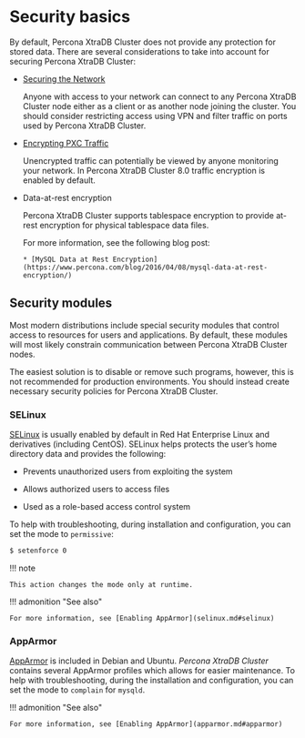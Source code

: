 # Security basics

By default, Percona XtraDB Cluster does not provide any protection for stored data. There are
several considerations to take into account for securing Percona XtraDB Cluster:

* [Securing the Network](secure-network.md#secure-network)

   Anyone with access to your network can connect to any Percona XtraDB Cluster node
   either as a client or as another node joining the cluster.
   You should consider restricting access using VPN
   and filter traffic on ports used by Percona XtraDB Cluster.

* [Encrypting PXC Traffic](encrypt-traffic.md#encrypt-traffic)

   Unencrypted traffic can potentially be viewed by anyone monitoring your
   network. In Percona XtraDB Cluster 8.0 traffic encryption is enabled by default.

* Data-at-rest encryption

   Percona XtraDB Cluster supports tablespace encryption to provide at-rest encryption for physical tablespace data files.

   For more information, see the following blog post:


      * [MySQL Data at Rest Encryption](https://www.percona.com/blog/2016/04/08/mysql-data-at-rest-encryption/)

## Security modules

Most modern distributions include special security modules
that control access to resources for users and applications.
By default, these modules will most likely constrain communication
between Percona XtraDB Cluster nodes.

The easiest solution is to disable or remove such programs,
however, this is not recommended for production environments.
You should instead create necessary security policies for Percona XtraDB Cluster.

### SELinux

[SELinux](https://selinuxproject.org) is usually enabled by default
in Red Hat Enterprise Linux and derivatives (including CentOS). SELinux helps protects the user’s home directory data and provides the following:


* Prevents unauthorized users from exploiting the system


* Allows authorized users to access files


* Used as a role-based access control system

To help with troubleshooting, during installation and configuration,
you can set the mode to `permissive`:

```{.bash data-prompt="$"}
$ setenforce 0
```

!!! note

    This action changes the mode only at runtime.

!!! admonition "See also"

    For more information, see [Enabling AppArmor](selinux.md#selinux)

### AppArmor

[AppArmor](https://wiki.apparmor.net/) is included
in Debian and Ubuntu. *Percona XtraDB Cluster* contains several AppArmor profiles which allows for easier maintenance.
To help with troubleshooting, during the installation and configuration,
you can set the mode to `complain` for `mysqld`.

!!! admonition "See also"

    For more information, see [Enabling AppArmor](apparmor.md#apparmor)
